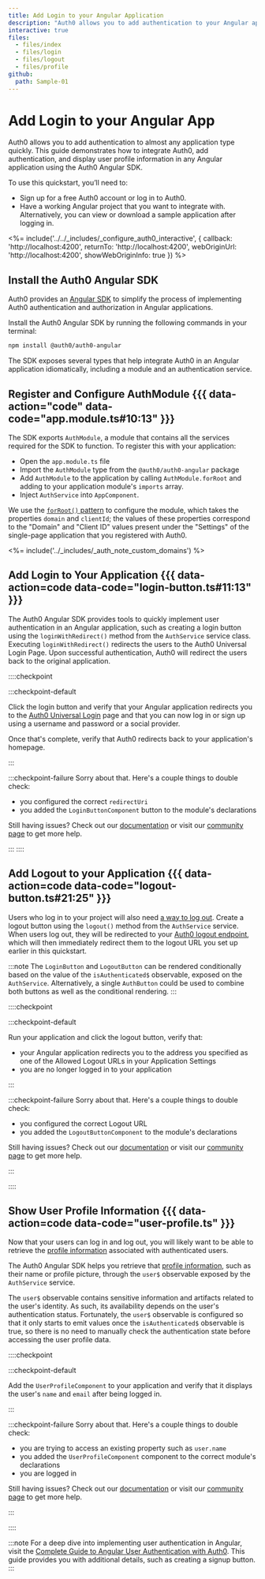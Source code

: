 ```yaml
---
title: Add Login to your Angular Application
description: "Auth0 allows you to add authentication to your Angular application and gain access to user profile information. This quickstart shows common snippets used to integrate Auth0 with any new or existing Angular application using the Auth0 Angular SDK."
interactive: true
files:
  - files/index
  - files/login
  - files/logout
  - files/profile
github:
  path: Sample-01
---
```


# Add Login to your Angular App

Auth0 allows you to add authentication to almost any application type quickly. This guide demonstrates how to integrate Auth0, add authentication, and display user profile information in any Angular application using the Auth0 Angular SDK.

To use this quickstart, you’ll need to:
- Sign up for a free Auth0 account or log in to Auth0.
- Have a working Angular project that you want to integrate with. Alternatively, you can view or download a sample application after logging in.

<%= include('../../_includes/_configure_auth0_interactive', { 
  callback: 'http://localhost:4200',
  returnTo: 'http://localhost:4200',
  webOriginUrl: 'http://localhost:4200',
  showWebOriginInfo: true
}) %>

## Install the Auth0 Angular SDK

Auth0 provides an [Angular SDK](https://github.com/auth0/auth0-angular) to simplify the process of implementing Auth0 authentication and authorization in Angular applications.

Install the Auth0 Angular SDK by running the following commands in your terminal:

```bash
npm install @auth0/auth0-angular
```

The SDK exposes several types that help integrate Auth0 in an Angular application idiomatically, including a module and an authentication service.

## Register and Configure AuthModule {{{ data-action="code" data-code="app.module.ts#10:13" }}}

The SDK exports `AuthModule`, a module that contains all the services required for the SDK to function. To register this with your application:

* Open the `app.module.ts` file
* Import the `AuthModule` type from the `@auth0/auth0-angular` package
* Add `AuthModule` to the application by calling `AuthModule.forRoot` and adding to your application module's `imports` array.
* Inject `AuthService` into `AppComponent`.

We use the [`forRoot()` pattern](https://angular.io/guide/singleton-services#the-forroot-pattern) to configure the module, which takes the properties `domain` and `clientId`; the values of these properties correspond to the "Domain" and "Client ID" values present under the "Settings" of the single-page application that you registered with Auth0.

<%= include('../_includes/_auth_note_custom_domains') %>

## Add Login to Your Application {{{ data-action=code data-code="login-button.ts#11:13" }}}

The Auth0 Angular SDK provides tools to quickly implement user authentication in an Angular application, such as creating a login button using the `loginWithRedirect()` method from the `AuthService` service class. Executing `loginWithRedirect()` redirects the users to the Auth0 Universal Login Page. Upon successful authentication, Auth0 will redirect the users back to the original application.

::::checkpoint

:::checkpoint-default

Click the login button and verify that your Angular application redirects you to the [Auth0 Universal Login](https://auth0.com/universal-login) page and that you can now log in or sign up using a username and password or a social provider.

Once that's complete, verify that Auth0 redirects back to your application's homepage.

:::

:::checkpoint-failure
Sorry about that. Here's a couple things to double check:
* you configured the correct `redirectUri`
* you added the `LoginButtonComponent` button to the module's declarations

Still having issues? Check out our [documentation](https://auth0.com/docs) or visit our [community page](https://community.auth0.com) to get more help.

:::
::::

## Add Logout to your Application {{{ data-action=code data-code="logout-button.ts#21:25" }}}

Users who log in to your project will also need [a way to log out](/logout/guides/logout-auth0). Create a logout button using the `logout()` method from the `AuthService` service. When users log out, they will be redirected to your [Auth0 logout endpoint](/api/authentication?javascript#logout), which will then immediately redirect them to the logout URL you set up earlier in this quickstart.

:::note
The `LoginButton` and `LogoutButton` can be rendered conditionally based on the value of the `isAuthenticated$` observable, exposed on the `AuthService`. Alternatively, a single `AuthButton` could be used to combine both buttons as well as the conditional rendering.
:::

::::checkpoint

:::checkpoint-default

Run your application and click the logout button, verify that:

- your Angular application redirects you to the address you specified as one of the Allowed Logout URLs in your Application Settings
- you are no longer logged in to your application

:::

:::checkpoint-failure
Sorry about that. Here's a couple things to double check:
* you configured the correct Logout URL
* you added the `LogoutButtonComponent` to the module's declarations 

Still having issues? Check out our [documentation](https://auth0.com/docs) or visit our [community page](https://community.auth0.com) to get more help.

:::

::::

## Show User Profile Information {{{ data-action=code data-code="user-profile.ts" }}}

Now that your users can log in and log out, you will likely want to be able to retrieve the [profile information](https://auth0.com/docs/users/concepts/overview-user-profile) associated with authenticated users. 

The Auth0 Angular SDK helps you retrieve that [profile information](/users/concepts/overview-user-profile), such as their name or profile picture, through the `user$` observable exposed by the `AuthService` service.

The `user$` observable contains sensitive information and artifacts related to the user's identity. As such, its availability depends on the user's authentication status. Fortunately, the `user$` observable is configured so that it only starts to emit values once the `isAuthenticated$` observable is true, so there is no need to manually check the authentication state before accessing the user profile data.

::::checkpoint

:::checkpoint-default

Add the `UserProfileComponent` to your application and verify that it displays the user's `name` and `email` after being logged in.

:::

:::checkpoint-failure
Sorry about that. Here's a couple things to double check:
* you are trying to access an existing property such as `user.name`
* you added the `UserProfileComponent` component to the correct module's declarations
* you are logged in 

Still having issues? Check out our [documentation](https://auth0.com/docs) or visit our [community page](https://community.auth0.com) to get more help.

:::

::::

:::note
For a deep dive into implementing user authentication in Angular, visit the [Complete Guide to Angular User Authentication with Auth0](https://auth0.com/blog/complete-guide-to-angular-user-authentication/). This guide provides you with additional details, such as creating a signup button.
:::
